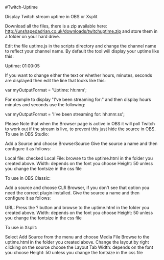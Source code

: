#Twitch-Uptime

Display Twitch stream uptime in OBS or Xsplit

Download all the files, there is a zip available here: http://unshapedadrian.co.uk/downloads/twitchuptime.zip and store them in a folder on your hard drive.

Edit the file uptime.js in the scripts directory and change the channel name to reflect your channel name.
By default the tool will display your uptime like this:

Uptime: 01:00:05

If you want to change either the text or whether hours, minutes, seconds are displayed then edit the line that looks like this:

var myOutputFormat = 'Uptime: hh:mm';

For example to display "I've been streaming for:" and then display hours minutes and seconds use the following:

var myOutputFormat = 'I've been streaming for: hh:mm:ss';


Please Note that when the Browser page is active in OBS it will poll Twitch to work out if the stream is live, to prevent this just hide the source in OBS.
To use in OBS Studio:

Add a Source and choose BrowserSource
Give the source a name and then configure it as follows:

Local file: checked
Local File: browse to the uptime.html in the folder you created above.
Width: depends on the font you choose
Height: 50 unless you change the fontsize in the css file

To use in OBS Classic:

Add a source and choose CLR Browser, if you don't see that option you need the correct plugin installed.
Give the source a name and then configure it as follows:

URL: Press the ? button and browse to the uptime.html in the folder you created above.
Width: depends on the font you choose
Height: 50 unless you change the fontsize in the css file

To use in Xsplit:

Select Add Source from the menu and choose Media File
Browse to the uptime.html in the folder you created above.
Change the layout by right clicking on the source choose the Layout Tab
Width: depends on the font you choose
Height: 50 unless you change the fontsize in the css file

